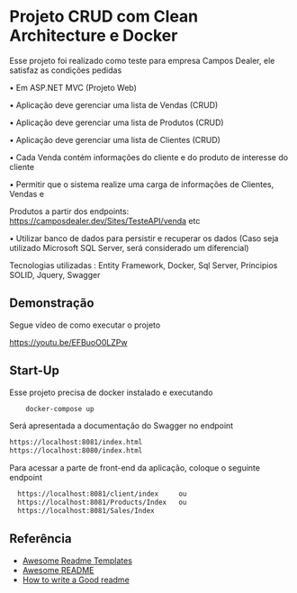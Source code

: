 
# Projeto CRUD com Clean Architecture e Docker

Esse projeto foi realizado como teste para empresa Campos Dealer, ele satisfaz as condições pedidas

• Em ASP.NET MVC (Projeto Web) 

• Aplicação deve gerenciar uma lista de Vendas (CRUD) 

• Aplicação deve gerenciar uma lista de Produtos (CRUD) 

• Aplicação deve gerenciar uma lista de Clientes (CRUD) 

• Cada Venda contém informações do cliente e do produto de interesse do cliente 

• Permitir que o sistema realize uma carga de informações de Clientes, Vendas e 

Produtos a partir dos endpoints: 
https://camposdealer.dev/Sites/TesteAPI/venda etc

• Utilizar banco de dados para persistir e recuperar os dados (Caso seja utilizado 
Microsoft SQL Server, será considerado um diferencial)

Tecnologias utilizadas : Entity Framework, Docker, Sql Server, Principios SOLID, Jquery, Swagger


## Demonstração

Segue vídeo de como executar o projeto

https://youtu.be/EFBuoO0LZPw
## Start-Up

Esse projeto precisa de docker instalado e executando

```bash
    docker-compose up
  ```
Será apresentada a documentação do Swagger no endpoint 


   ```bash
   https://localhost:8081/index.html
   https://localhost:8080/index.html
  ```

  Para acessar a parte de front-end da aplicação, coloque o seguinte endpoint 
 
  ```bash
    https://localhost:8081/client/index     ou
    https://localhost:8081/Products/Index   ou
    https://localhost:8081/Sales/Index
  ```
## Referência

 - [Awesome Readme Templates](https://awesomeopensource.com/project/elangosundar/awesome-README-templates)
 - [Awesome README](https://github.com/matiassingers/awesome-readme)
 - [How to write a Good readme](https://bulldogjob.com/news/449-how-to-write-a-good-readme-for-your-github-project)

